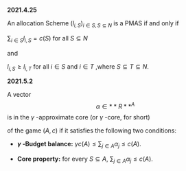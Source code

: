 **2021.4.25**

An allocation Scheme $(l_{i,S})_{i \in S,S \subseteq N}$ is a PMAS if and only if 

$\sum_{i \in S}{l_{i,S} = c(S)}$ for all $S \subseteq N$

and  

$l_{i,S} \geq l_{i,T}$ for all $i \in S$ and $i \in T$ ,where $S \subseteq T \subseteq N$.

**2021.5.2**

A vector $$\alpha \in **R**^{A}$$ is in the $\gamma$ -approximate core (or $\gamma$ -core, for short) 

of the game $(A,c)$ if it satisfies the following two conditions:

+ **$\gamma$ -Budget balance:** $\gamma c(A) \leq \sum_{j \in A}{\alpha_{j}}\leq c(A)$.

+ **Core property:** for every $S \subseteq A$, $\sum_{j \in A}{\alpha_{j}}\leq c(A)$.
